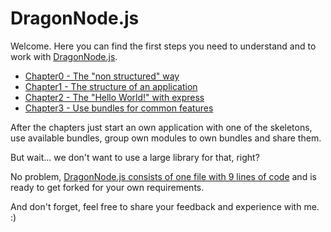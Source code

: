 # DragonNode.js
Welcome. Here you can find the first steps you need to understand and to work with [DragonNode.js](http://github.com/dragonnodejs/dragonnodejs).

- [Chapter0 - The "non structured" way](chapter0)
- [Chapter1 - The structure of an application](chapter1)
- [Chapter2 - The "Hello World!" with express](chapter2)
- [Chapter3 - Use bundles for common features](chapter3)

After the chapters just start an own application with one of the skeletons, use available bundles, group own modules to own bundles and share them.

But wait... we don't want to use a large library for that, right?

No problem, [DragonNode.js consists of one file with 9 lines of code](http://github.com/dragonnodejs/dragonnodejs/blob/master/index.js) and is ready to get forked for your own requirements.

And don't forget, feel free to share your feedback and experience with me. :)
